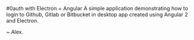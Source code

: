 #0auth with Electron + Angular
A simple application demonstrating how to login to Github, Gitlab or Bitbucket in desktop app created using Angular 2 and Electron.

 ~ Alex.
